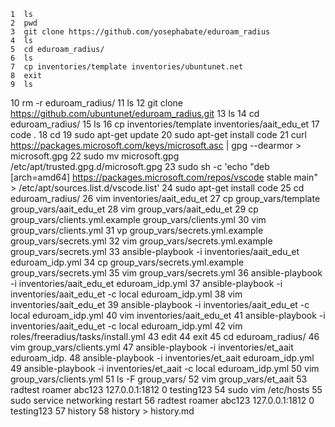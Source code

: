     1  ls
    2  pwd
    3  git clone https://github.com/yosephabate/eduroam_radius
    4  ls
    5  cd eduroam_radius/
    6  ls
    7  cp inventories/template inventories/ubuntunet.net
    8  exit
    9  ls
   10  rm -r eduroam_radius/
   11  ls
   12  git clone https://github.com/ubuntunet/eduroam_radius.git
   13  ls
   14  cd eduroam_radius/
   15  ls
   16  cp inventories/template inventories/aait_edu_et
   17  code .
   18  cd
   19  sudo apt-get update
   20  sudo apt-get install code
   21  curl https://packages.microsoft.com/keys/microsoft.asc | gpg --dearmor > microsoft.gpg
   22  sudo mv microsoft.gpg /etc/apt/trusted.gpg.d/microsoft.gpg
   23  sudo sh -c 'echo "deb [arch=amd64] https://packages.microsoft.com/repos/vscode stable main" > /etc/apt/sources.list.d/vscode.list'
   24  sudo apt-get install code
   25  cd eduroam_radius/
   26  vim inventories/aait_edu_et 
   27  cp group_vars/template group_vars/aait_edu_et
   28  vim group_vars/aait_edu_et 
   29  cp group_vars/clients.yml.example group_vars/clients.yml
   30  vim group_vars/clients.yml
   31  vp group_vars/secrets.yml.example group_vars/secrets.yml
   32  vim group_vars/secrets.yml.example group_vars/secrets.yml
   33  ansible-playbook -i inventories/aait_edu_et eduroam_idp.yml 
   34  cp group_vars/secrets.yml.example group_vars/secrets.yml
   35  vim group_vars/secrets.yml
   36  ansible-playbook -i inventories/aait_edu_et eduroam_idp.yml 
   37  ansible-playbook -i inventories/aait_edu_et -c local eduroam_idp.yml 
   38  vim inventories/aait_edu_et 
   39  ansible-playbook -i inventories/aait_edu_et -c local eduroam_idp.yml 
   40  vim inventories/aait_edu_et 
   41  ansible-playbook -i inventories/aait_edu_et -c local eduroam_idp.yml 
   42  vim roles/freeradius/tasks/install.yml 
   43  edit
   44  exit
   45  cd eduroam_radius/
   46  vim group_vars/clients.yml
   47  ansible-playbook -i inventories/et_aait eduroam_idp.
   48  ansible-playbook -i inventories/et_aait eduroam_idp.yml 
   49  ansible-playbook -i inventories/et_aait -c local eduroam_idp.yml 
   50  vim group_vars/clients.yml
   51  ls -F group_vars/
   52  vim group_vars/et_aait 
   53  radtest roamer abc123 127.0.0.1:1812 0 testing123
   54  sudo vim /etc/hosts
   55  sudo service networking restart
   56  radtest roamer abc123 127.0.0.1:1812 0 testing123
   57  history
   58  history > history.md
